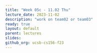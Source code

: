 ```yaml
---
title: "Week 05c - 11.02 Thu"
lecture_date: 2023-11-02
description: "work on team02 or team03"
ready: true
layout: default
parent: lectures
slides: 
github_org: ucsb-cs156-f23
---
```




